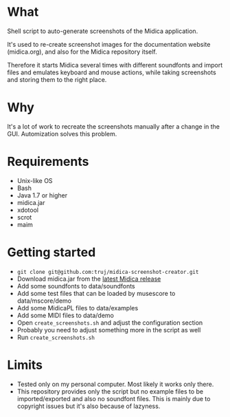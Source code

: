 # What

Shell script to auto-generate screenshots of the Midica application.

It's used to re-create screenshot images for the documentation website (midica.org), and also for the Midica repository itself.

Therefore it starts Midica several times with different soundfonts and import files
and emulates keyboard and mouse actions, while taking screenshots and storing them to
the right place.

# Why

It's a lot of work to recreate the screenshots manually after a change in the GUI.
Automization solves this problem.

# Requirements

- Unix-like OS
- Bash
- Java 1.7 or higher
- midica.jar
- xdotool
- scrot
- maim

# Getting started

- `git clone git@github.com:truj/midica-screenshot-creator.git`
- Download midica.jar from the [latest Midica release](https://github.com/truj/midica/releases/latest)
- Add some soundfonts to data/soundfonts
- Add some test files that can be loaded by musescore to data/mscore/demo
- Add some MidicaPL files to data/examples
- Add some MIDI files to data/demo
- Open `create_screenshots.sh` and adjust the configuration section
- Probably you need to adjust something more in the script as well
- Run `create_screenshots.sh`

# Limits

- Tested only on my personal computer. Most likely it works only there.
- This repository provides only the script but no example files to be imported/exported and also no soundfont files. This is mainly due to copyright issues but it's also because of lazyness.
